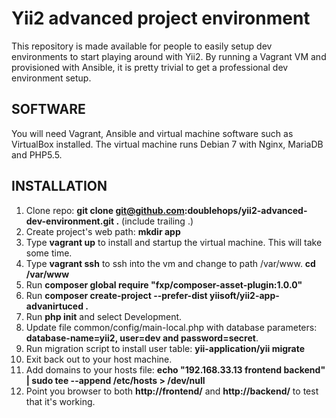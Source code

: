 Yii2 advanced project environment
================================

This repository is made available for people to easily setup dev environments to start playing around with Yii2. By running a Vagrant VM and provisioned with Ansible, it is pretty trivial to get a professional dev environment setup.

SOFTWARE
--------

You will need Vagrant, Ansible and virtual machine software such as VirtualBox installed.
The virtual machine runs Debian 7 with Nginx, MariaDB and PHP5.5.


INSTALLATION
------------

1. Clone repo: **git clone git@github.com:doublehops/yii2-advanced-dev-environment.git .** (include trailing .)
2. Create project's web path: **mkdir app**
3. Type **vagrant up** to install and startup the virtual machine. This will take some time.
4. Type **vagrant ssh** to ssh into the vm and change to path /var/www. **cd /var/www**
5. Run **composer global require "fxp/composer-asset-plugin:1.0.0"**
6. Run **composer create-project --prefer-dist yiisoft/yii2-app-advanirtuced .**
7. Run **php init** and select Development.
8. Update file common/config/main-local.php with database parameters: **database-name=yii2, user=dev and password=secret**.
9. Run migration script to install user table: **yii-application/yii migrate**
10. Exit back out to your host machine.
11. Add domains to your hosts file: **echo "192.168.33.13 frontend backend" | sudo tee --append /etc/hosts > /dev/null**
12. Point you browser to both **http://frontend/** and **http://backend/** to test that it's working.
